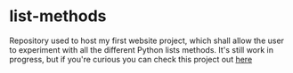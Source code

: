 # list-methods
Repository used to host my first website project, which shall allow the user to experiment with all the different Python lists methods. It's still work in progress, but if you're curious you can check this project out [here](https://asm-dev.github.io/list-methods/)
